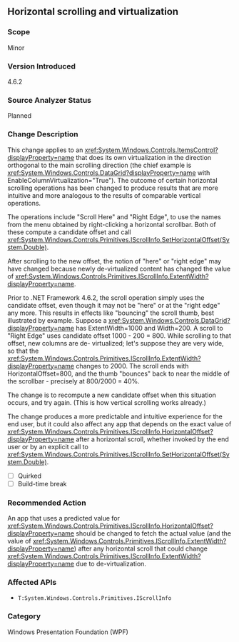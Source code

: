 ## Horizontal scrolling and virtualization

### Scope
Minor

### Version Introduced
4.6.2

### Source Analyzer Status
Planned

### Change Description

This change applies to an
<xref:System.Windows.Controls.ItemsControl?displayProperty=name> that does its
own virtualization in the direction orthogonal to the main scrolling direction
(the chief example is
<xref:System.Windows.Controls.DataGrid?displayProperty=name> with
EnableColumnVirtualization="True").  The outcome of certain horizontal scrolling
operations has been changed to produce results that are more intuitive and more
analogous to the results of comparable vertical operations.<p/>

The operations include "Scroll Here" and "Right Edge", to use the names from the
menu obtained by right-clicking a horizontal scrollbar.  Both of these compute a
candidate offset and call
<xref:System.Windows.Controls.Primitives.IScrollInfo.SetHorizontalOffset(System.Double)>.<p/>

After scrolling to the new offset, the notion of "here" or "right edge" may have
changed because newly de-virtualized content has changed the value of
<xref:System.Windows.Controls.Primitives.IScrollInfo.ExtentWidth?displayProperty=name>.<p/>

Prior to .NET Framework 4.6.2, the scroll operation simply uses the candidate offset, even
though it may not be "here" or at the "right edge" any more.  This results in
effects like "bouncing" the scroll thumb, best illustrated by example. Suppose a
<xref:System.Windows.Controls.DataGrid?displayProperty=name> has
ExtentWidth=1000 and Width=200.  A scroll to "Right Edge" uses candidate offset
1000 - 200 = 800.  While scrolling to that offset, new columns are de-
virtualized; let's suppose they are very wide, so that the
<xref:System.Windows.Controls.Primitives.IScrollInfo.ExtentWidth?displayProperty=name>
changes to 2000.  The scroll ends with HorizontalOffset=800, and the thumb
"bounces" back to near the middle of the scrollbar - precisely at 800/2000 =
40%.<p/>

The change is to recompute a new candidate offset when this situation occurs,
and try again. (This is how vertical scrolling works already.) <p/>

The change produces a more predictable and intuitive experience for the end
user, but it could also affect any app that depends on the exact value of
<xref:System.Windows.Controls.Primitives.IScrollInfo.HorizontalOffset?displayProperty=name>
after a horizontal scroll, whether invoked by the end user or by an explicit
call to
<xref:System.Windows.Controls.Primitives.IScrollInfo.SetHorizontalOffset(System.Double)>.

- [ ] Quirked 
- [ ] Build-time break

### Recommended Action

An app that uses a predicted value for
<xref:System.Windows.Controls.Primitives.IScrollInfo.HorizontalOffset?displayProperty=name>
should be changed to fetch the actual value (and the value of
<xref:System.Windows.Controls.Primitives.IScrollInfo.ExtentWidth?displayProperty=name>)
after any horizontal scroll that could change
<xref:System.Windows.Controls.Primitives.IScrollInfo.ExtentWidth?displayProperty=name>
due to de-virtualization.

### Affected APIs
* `T:System.Windows.Controls.Primitives.IScrollInfo`

### Category
Windows Presentation Foundation (WPF)

<!--
    ### Original Bug
    123992
-->

<!-- breaking change id: 153 -->
